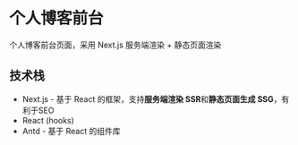 # 个人博客前台
个人博客前台页面，采用 Next.js 服务端渲染 + 静态页面渲染

## 技术栈
- Next.js - 基于 React 的框架，支持**服务端渲染 SSR**和**静态页面生成 SSG**，有利于SEO
- React (hooks)
- Antd - 基于 React 的组件库